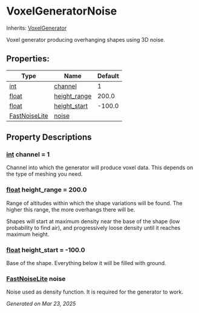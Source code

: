 # VoxelGeneratorNoise

Inherits: [VoxelGenerator](VoxelGenerator.md)

Voxel generator producing overhanging shapes using 3D noise.

## Properties: 


Type                                                                                      | Name                             | Default 
----------------------------------------------------------------------------------------- | -------------------------------- | --------
[int](https://docs.godotengine.org/en/stable/classes/class_int.html)                      | [channel](#i_channel)            | 1       
[float](https://docs.godotengine.org/en/stable/classes/class_float.html)                  | [height_range](#i_height_range)  | 200.0   
[float](https://docs.godotengine.org/en/stable/classes/class_float.html)                  | [height_start](#i_height_start)  | -100.0  
[FastNoiseLite](https://docs.godotengine.org/en/stable/classes/class_fastnoiselite.html)  | [noise](#i_noise)                |         
<p></p>

## Property Descriptions

### [int](https://docs.godotengine.org/en/stable/classes/class_int.html)<span id="i_channel"></span> **channel** = 1

Channel into which the generator will produce voxel data. This depends on the type of meshing you need.

### [float](https://docs.godotengine.org/en/stable/classes/class_float.html)<span id="i_height_range"></span> **height_range** = 200.0

Range of altitudes within which the shape variations will be found. The higher this range, the more overhangs there will be.

Shapes will start at maximum density near the base of the shape (low probability to find air), and progressively loose density until it reaches maximum height.

### [float](https://docs.godotengine.org/en/stable/classes/class_float.html)<span id="i_height_start"></span> **height_start** = -100.0

Base of the shape. Everything below it will be filled with ground.

### [FastNoiseLite](https://docs.godotengine.org/en/stable/classes/class_fastnoiselite.html)<span id="i_noise"></span> **noise**

Noise used as density function. It is required for the generator to work.

_Generated on Mar 23, 2025_
